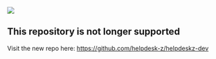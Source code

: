 ![](/images/logo.png)

## This repository is not longer supported
Visit the new repo here: https://github.com/helpdesk-z/helpdeskz-dev
